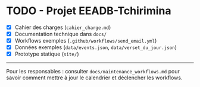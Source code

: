 # TODO - Projet EEADB-Tchirimina

- [x] Cahier des charges (`cahier_charge.md`)
- [x] Documentation technique dans `docs/`
- [x] Workflows exemples (`.github/workflows/send_email.yml`)
- [x] Données exemples (`data/events.json`, `data/verset_du_jour.json`)
- [x] Prototype statique (`site/`)

---

Pour les responsables : consulter `docs/maintenance_workflows.md` pour savoir comment mettre à jour le calendrier et déclencher les workflows.
